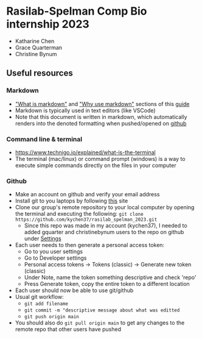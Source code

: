 # Rasilab-Spelman Comp Bio internship 2023
- Katharine Chen
- Grace Quarterman
- Christine Bynum

## Useful resources

### Markdown

- ["What is markdown"](https://www.markdownguide.org/getting-started/#what-is-markdown) and ["Why use markdown"](https://www.markdownguide.org/getting-started/#why-use-markdown) sections of this [guide](https://www.markdownguide.org/getting-started/)
- Markdown is typically used in text editors (like VSCode)
- Note that this document is written in markdown, which automatically renders into the denoted formatting when pushed/opened on [github](https://github.com/kychen37/rasilab_spelman_2023/blob/main/README.md)

### Command line & terminal

- https://www.technigo.io/explained/what-is-the-terminal
- The terminal (mac/linux) or command prompt (windows) is a way to execute simple commands directly on the files in your computer

### Github

- Make an account on github and verify your email address
- Install git to you laptops by following [this](https://www.atlassian.com/git/tutorials/install-git) site
- Clone our group's remote repository to your local computer by opening the terminal and executing the following: ```git clone https://github.com/kychen37/rasilab_spelman_2023.git```
  - Since this repo was made in my account (kychen37), I needed to added gquarter and christinebynum users to the repo on github under [Settings](https://github.com/kychen37/rasilab_spelman_2023/settings)
- Each user needs to then generate a personal access token:
  - Go to you user settings
  - Go to Developer settings
  - Personal access tokens -> Tokens (classic) -> Generate new token (classic)
  - Under Note, name the token something descriptive and check 'repo'
  - Press Generate token, copy the entire token to a different location
- Each user should now be able to use git/github
- Usual git workflow:
  - ```git add filename```
  - ```git commit -m "descriptive message about what was editted```
  - ```git push origin main```
- You should also do ```git pull origin main``` to get any changes to the remote repo that other users have pushed
